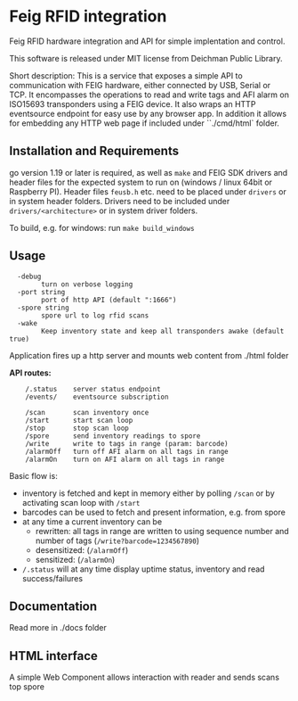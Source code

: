 # Feig RFID integration

Feig RFID hardware integration and API for simple implentation and control.

This software is released under MIT license from Deichman Public Library.

Short description: This is a service that exposes a simple API to communication with FEIG hardware, either connected by USB, Serial or TCP.
It encompasses the operations to read and write tags and AFI alarm on ISO15693 transponders using a FEIG device. It also wraps an HTTP eventsource
endpoint for easy use by any browser app. In addition it allows for embedding any HTTP web page if included under ``./cmd/html` folder.

## Installation and Requirements

go version 1.19 or later is required, as well as `make` and FEIG SDK drivers and header files for the expected system to run on (windows / linux 64bit or Raspberry PI).
Header files `feusb.h` etc. need to be placed under `drivers` or in system header folders.
Drivers need to be included under `drivers/<architecture>` or in system driver folders.

To build, e.g. for windows: run `make build_windows`
## Usage

```
  -debug
    	turn on verbose logging
  -port string
    	port of http API (default ":1666")
  -spore string
    	spore url to log rfid scans
  -wake
    	Keep inventory state and keep all transponders awake (default true)
```

Application fires up a http server and mounts web content from ./html folder

**API routes:**

```
    /.status 	server status endpoint
    /events/    eventsource subscription

    /scan    	scan inventory once
    /start 		start scan loop
    /stop 		stop scan loop
    /spore		send inventory readings to spore
    /write 		write to tags in range (param: barcode)
    /alarmOff 	turn off AFI alarm on all tags in range
    /alarmOn 	turn on AFI alarm on all tags in range
```

Basic flow is:

* inventory is fetched and kept in memory either by polling `/scan` or by activating scan loop with `/start`
* barcodes can be used to fetch and present information, e.g. from spore
* at any time a current inventory can be
    * rewritten: all tags in range are written to using sequence number and number of tags (`/write?barcode=1234567890`)
    * desensitized: (`/alarmOff`)
    * sensitized: (`/alarmOn`)
* `/.status` will at any time display uptime status, inventory and read success/failures

## Documentation

Read more in ./docs folder

## HTML interface

A simple Web Component allows interaction with reader and sends scans top spore
